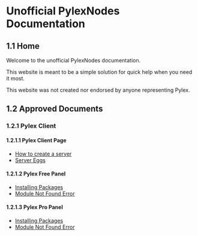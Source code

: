 # Unofficial PylexNodes Documentation

## 1.1 Home
Welcome to the unofficial PylexNodes documentation.

This website is meant to be a simple solution for quick help when you need it most.

This website was not created nor endorsed by anyone representing Pylex.

## 1.2 Approved Documents

### 1.2.1 Pylex Client

#### 1.2.1.1 Pylex Client Page
- [How to create a server](https://docs.coopr.tech/docs/CreateServer)
- [Server Eggs](https://docs.coopr.tech/docs/Egg)

#### 1.2.1.2 Pylex Free Panel
- [Installing Packages](https://docs.coopr.tech/docs/Packages)
- [Module Not Found Error](https://docs.coopr.tech/docs/ModuleNotFound)

#### 1.2.1.3 Pylex Pro Panel
- [Installing Packages](https://docs.coopr.tech/docs/Packages)
- [Module Not Found Error](https://docs.coopr.tech/docs/ModuleNotFound)





